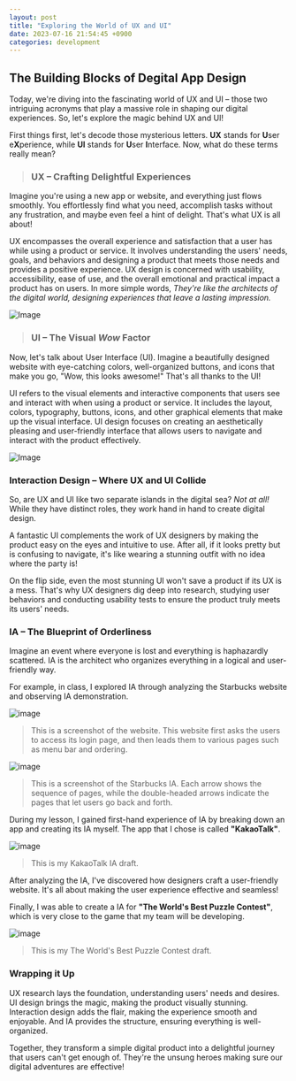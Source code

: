```yaml
---
layout: post
title: "Exploring the World of UX and UI"
date: 2023-07-16 21:54:45 +0900
categories: development
---
```


## The Building Blocks of Degital App Design

Today, we're diving into the fascinating world of UX and UI – those two intriguing acronyms that play a massive role in shaping our digital experiences. So, let's explore the magic behind UX and UI!

First things first, let's decode those mysterious letters. **UX** stands for **U**ser e**X**perience, while **UI** stands for **U**ser **I**nterface. Now, what do these terms really mean?

> ### UX – Crafting Delightful Experiences

Imagine you're using a new app or website, and everything just flows smoothly. You effortlessly find what you need, accomplish tasks without any frustration, and maybe even feel a hint of delight. That's what UX is all about!

UX encompasses the overall experience and satisfaction that a user has while using a product or service. It involves understanding the users' needs, goals, and behaviors and designing a product that meets those needs and provides a positive experience. UX design is concerned with usability, accessibility, ease of use, and the overall emotional and practical impact a product has on users. In more simple words, *They're like the architects of the digital world, designing experiences that leave a lasting impression.*

![Image](https://img.freepik.com/free-vector/gradient-ui-ux-elements-background_23-2149056159.jpg)

> ### UI – The Visual *Wow* Factor

Now, let's talk about User Interface (UI). Imagine a beautifully designed website with eye-catching colors, well-organized buttons, and icons that make you go, "Wow, this looks awesome!" That's all thanks to the UI!

UI refers to the visual elements and interactive components that users see and interact with when using a product or service. It includes the layout, colors, typography, buttons, icons, and other graphical elements that make up the visual interface. UI design focuses on creating an aesthetically pleasing and user-friendly interface that allows users to navigate and interact with the product effectively.

![Image](https://img.freepik.com/free-vector/gradient-ui-ux-elements-collection_79603-1923.jpg?q=10&h=200)

### Interaction Design – Where UX and UI Collide

So, are UX and UI like two separate islands in the digital sea? *Not at all!* While they have distinct roles, they work hand in hand to create digital design.

A fantastic UI complements the work of UX designers by making the product easy on the eyes and intuitive to use. After all, if it looks pretty but is confusing to navigate, it's like wearing a stunning outfit with no idea where the party is!

On the flip side, even the most stunning UI won't save a product if its UX is a mess. That's why UX designers dig deep into research, studying user behaviors and conducting usability tests to ensure the product truly meets its users' needs.

### IA – The Blueprint of Orderliness

Imagine an event where everyone is lost and everything is haphazardly scattered. IA is the architect who organizes everything in a logical and user-friendly way.

For example, in class, I explored IA through analyzing the Starbucks website and observing IA demonstration.

![image](https://res.cloudinary.com/drzvnhgwx/image/upload/v1690266996/IA_Starbucks_1_cy4k5u.png)

> This is a screenshot of the website. This website first asks the users to access its login page, and then leads them to various pages such as menu bar and ordering.

![image](https://res.cloudinary.com/drzvnhgwx/image/upload/v1690267004/IA_Starbucks_2_pzaikl.png)

> This is a screenshot of the Starbucks IA. Each arrow shows the sequence of pages, while the double-headed arrows indicate the pages that let users go back and forth.

During my lesson, I gained first-hand experience of IA by breaking down an app and creating its IA myself. The app that I chose is called **"KakaoTalk"**.

![image](https://res.cloudinary.com/drzvnhgwx/image/upload/v1690267018/%EC%8A%A4%ED%81%AC%EB%A6%B0%EC%83%B7_2023-07-06_190249_xytiad.png)

> This is my KakaoTalk IA draft.

After analyzing the IA, I've discovered how designers craft a user-friendly website. It's all about making the user experience effective and seamless!

Finally, I was able to create a IA for **"The World's Best Puzzle Contest"**, which is very close to the game that my team will be developing.

![image](https://res.cloudinary.com/drzvnhgwx/image/upload/v1690267009/IA_%EC%B2%9C%ED%95%98%EC%A0%9C%EC%9D%BC_%ED%8D%BC%EC%A6%90_uoqbqu.png)

> This is my The World's Best Puzzle Contest draft.

### Wrapping it Up

UX research lays the foundation, understanding users' needs and desires. UI design brings the magic, making the product visually stunning. Interaction design adds the flair, making the experience smooth and enjoyable. And IA provides the structure, ensuring everything is well-organized.

Together, they transform a simple digital product into a delightful journey that users can't get enough of. They're the unsung heroes making sure our digital adventures are effective!
